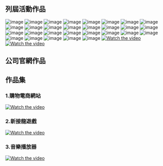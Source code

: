 ## 列屆活動作品
![image](https://storage.googleapis.com/meettoo-dev/work/活動1-1.jpg)
![image](https://storage.googleapis.com/meettoo-dev/work/活動1-2.jpg)
![image](https://storage.googleapis.com/meettoo-dev/work/活動1-3.jpg)
![image](https://storage.googleapis.com/meettoo-dev/work/活動1-4.jpg)
![image](https://storage.googleapis.com/meettoo-dev/work/活動2-1.jpg)
![image](https://storage.googleapis.com/meettoo-dev/work/活動2-2.jpg)
![image](https://storage.googleapis.com/meettoo-dev/work/活動2-3.jpg)
![image](https://storage.googleapis.com/meettoo-dev/work/活動2-4.jpg)
![image](https://storage.googleapis.com/meettoo-dev/work/活動3-1.jpg)
![image](https://storage.googleapis.com/meettoo-dev/work/活動3-2.jpg)
![image](https://storage.googleapis.com/meettoo-dev/work/活動3-3.jpg)
![image](https://storage.googleapis.com/meettoo-dev/work/活動4-1.jpg)
![image](https://storage.googleapis.com/meettoo-dev/work/活動4-2.jpg)
![image](https://storage.googleapis.com/meettoo-dev/work/活動4-3.jpg)
![image](https://storage.googleapis.com/meettoo-dev/work/活動4-4.jpg)
![image](https://storage.googleapis.com/meettoo-dev/work/活動4-5.jpg)
![image](https://storage.googleapis.com/meettoo-dev/work/活動5-1.jpg)
![image](https://storage.googleapis.com/meettoo-dev/work/活動5-2.jpg)
![image](https://storage.googleapis.com/meettoo-dev/work/活動5-3.jpg)
![image](https://storage.googleapis.com/meettoo-dev/work/活動6-1.jpg)
![image](https://storage.googleapis.com/meettoo-dev/work/活動6-2.jpg)
![image](https://storage.googleapis.com/meettoo-dev/work/活動6-3.jpg)
![image](https://storage.googleapis.com/meettoo-dev/work/活動7-1-H5.jpg)
![image](https://storage.googleapis.com/meettoo-dev/work/活動7-2-H5.jpg)
![image](https://storage.googleapis.com/meettoo-dev/work/活動7-3-H5.jpg)
![image](https://storage.googleapis.com/meettoo-dev/work/活動7-4-H5.jpg)
![image](https://storage.googleapis.com/meettoo-dev/work/活動7-5-H5.jpg)
![image](https://storage.googleapis.com/meettoo-dev/work/活動8-1-PC.jpg)
![image](https://storage.googleapis.com/meettoo-dev/work/活動8-2-PC.jpg)
[![Watch the video](https://img.youtube.com/vi/T-D1KVIuvjA/maxresdefault.jpg)](https://storage.googleapis.com/meettoo-dev/work/中秋國慶活動01.mp4)
[![Watch the video](https://img.youtube.com/vi/T-D1KVIuvjA/maxresdefault.jpg)](https://storage.googleapis.com/meettoo-dev/work/中秋國慶活動02-自動滾動.mp4)

## 公司官網作品
## 作品集
### 1.購物電商網站
[![Watch the video](https://img.youtube.com/vi/T-D1KVIuvjA/maxresdefault.jpg)](https://www.youtube.com/watch?v=86ZLHKa3rqw&feature=youtu.be)
### 2.新接龍遊戲
[![Watch the video](https://img.youtube.com/vi/T-D1KVIuvjA/maxresdefault.jpg)](https://www.youtube.com/watch?v=fM_XFfIs_L8)
### 3.音樂播放器
[![Watch the video](https://img.youtube.com/vi/T-D1KVIuvjA/maxresdefault.jpg)](https://www.youtube.com/watch?v=PWtiuUmIktE&feature=youtu.be)
